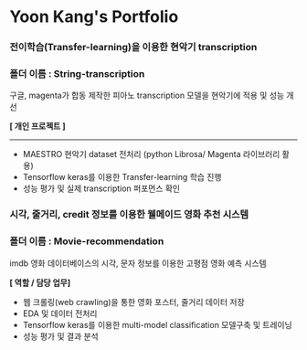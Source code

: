 # Yoon Kang's Portfolio

### 전이학습(Transfer-learning)을 이용한 현악기 transcription
### 폴더 이름 : String-transcription
구글, magenta가 합동 제작한 피아노 transcription 모델을 현악기에 적용 및 성능 개선 

**[ 개인 프로젝트 ]** 

---

- MAESTRO 현악기 dataset 전처리 (python Librosa/ Magenta 라이브러리 활용)
- Tensorflow keras를 이용한 Transfer-learning 학습 진행
- 성능 평가 및 실제 transcription 퍼포먼스 확인

### 시각, 줄거리, credit 정보를 이용한 웰메이드 영화 추천 시스템
### 폴더 이름 : Movie-recommendation
imdb 영화 데이터베이스의 시각, 문자 정보를 이용한 고평점 영화 예측 시스템 

**[ 역할 / 담당 업무]** 

- 웹 크롤링(web crawling)을 통한 영화 포스터, 줄거리 데이터 저장
- EDA 및 데이터 전처리
- Tensorflow keras를 이용한 multi-model classification 모델구축 및 트레이닝
- 성능 평가 및 결과 분석
